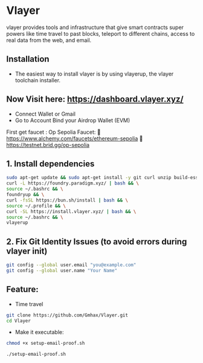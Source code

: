 # Vlayer
vlayer provides tools and infrastructure that give smart contracts super powers like time travel to past blocks, teleport to different chains, access to real data from the web, and email.


## Installation
- The easiest way to install vlayer is by using vlayerup, the vlayer toolchain installer.


## Now Visit here: https://dashboard.vlayer.xyz/
- Connect Wallet or Gmail
- Go to Account Bind your Airdrop Wallet (EVM)

First get faucet :  Op Sepolia Faucet:
   🔗  https://www.alchemy.com/faucets/ethereum-sepolia
  🔗   https://testnet.brid.gg/op-sepolia


## 1. Install dependencies
```bash
sudo apt-get update && sudo apt-get install -y git curl unzip build-essential && \
curl -L https://foundry.paradigm.xyz/ | bash && \
source ~/.bashrc && \
foundryup && \
curl -fsSL https://bun.sh/install | bash && \
source ~/.profile && \
curl -SL https://install.vlayer.xyz/ | bash && \
source ~/.bashrc && \
vlayerup
```

## 2. Fix Git Identity Issues (to avoid errors during vlayer init)
```bash
git config --global user.email "you@example.com"
git config --global user.name "Your Name"
```

## Feature:  
- Time travel
```bash
git clone https://github.com/Gmhax/Vlayer.git 
cd Vlayer
```

- Make it executable:
```bash
chmod +x setup-email-proof.sh
```

```bash
./setup-email-proof.sh
```





















